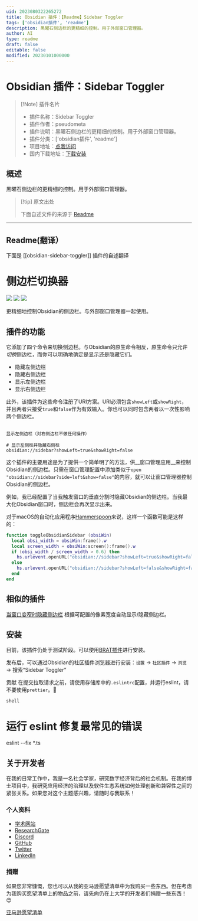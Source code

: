 ```yaml
---
uid: 2023080322265272
title: Obsidian 插件：【Readme】Sidebar Toggler
tags: ['obsidian插件', 'readme']
description: 黑曜石侧边栏的更精细的控制。用于外部窗口管理器。
author: AI
type: readme
draft: false
editable: false
modified: 20230101000000
---
```


# Obsidian 插件：Sidebar Toggler

> [!Note] 插件名片
> - 插件名称：Sidebar Toggler
> - 插件作者：pseudometa
> - 插件说明：黑曜石侧边栏的更精细的控制。用于外部窗口管理器。
> - 插件分类：['obsidian插件', 'readme']
> - 项目地址：[点我访问](https://github.com/chrisgrieser/obsidian-sidebar-toggler)
> - 国内下载地址：[下载安装](https://pkmer.cn/products/plugin/pluginMarket/?obsidian-sidebar-toggler)

## 概述

黑曜石侧边栏的更精细的控制。用于外部窗口管理器。



> [!tip] 原文出处
> 
>下面自述文件的来源于 [Readme](https://ghproxy.net/https://raw.githubusercontent.com/chrisgrieser/obsidian-sidebar-toggler/master/README.md)
> 

---

## Readme(翻译）

下面是 [[obsidian-sidebar-toggler]] 插件的自述翻译


# 侧边栏切换器

![](https://img.shields.io/github/downloads/chrisgrieser/obsidian-sidebar-toggler/total?label=总下载量&style=plastic) ![](https://img.shields.io/github/v/release/chrisgrieser/obsidian-sidebar-toggler?label=最新版本&style=plastic) [![](https://img.shields.io/badge/更新日志-点击这里-FFE800?style=plastic)](Changelog.md)

更精细地控制Obsidian的侧边栏。与外部窗口管理器一起使用。

## 插件的功能
它添加了四个命令来切换侧边栏。与Obsidian的原生命令相反，原生命令只允许*切换*侧边栏，而你可以明确地确定是显示还是隐藏它们。
- 隐藏左侧边栏
- 隐藏右侧边栏
- 显示左侧边栏
- 显示右侧边栏

此外，该插件为这些命令注册了URI方案。URI必须包含`showLeft`或`showRight`，并且两者只接受`true`和`false`作为有效输入。你也可以同时包含两者以一次性影响两个侧边栏。

```text

显示左侧边栏（对右侧边栏不做任何操作）

# 显示左侧栏并隐藏右侧栏
obsidian://sidebar?showLeft=true&showRight=false
```

这个插件的主要用途是为了提供一个简单明了的方法，供__窗口管理应用__来控制Obsidian的侧边栏。只需在窗口管理配置中添加类似于`open "obsidian://sidebar?side=left&show=false"`的内容，就可以让窗口管理器控制Obsidian的侧边栏。

例如，我已经配置了当我触发窗口的垂直分割时隐藏Obsidian的侧边栏。当我最大化Obsidian窗口时，侧边栏会再次显示出来。

对于macOS的自动化应用程序[Hammerspoon](http://www.hammerspoon.org/)来说，这样一个函数可能是这样的：

```lua
function toggleObsidianSidebar (obsiWin)
  local obsi_width = obsiWin:frame().w
  local screen_width = obsiWin:screen():frame().w
  if (obsi_width / screen_width > 0.6) then
  	hs.urlevent.openURL("obsidian://sidebar?showLeft=true&showRight=false")
  else
  	hs.urlevent.openURL("obsidian://sidebar?showLeft=false&showRight=false")
  end
end
```

## 相似的插件
[当窗口变窄时隐藏侧边栏](https://obsidian.md/plugins?id=obsidian-hide-sidebars-when-narrow) 根据可配置的像素宽度自动显示/隐藏侧边栏。

## 安装
目前，该插件仍处于测试阶段。可以使用[BRAT插件](https://github.com/TfTHacker/obsidian42-brat)进行安装。

发布后，可以通过Obsidian的社区插件浏览器进行安装：`设置` → `社区插件` → `浏览` → 搜索“Sidebar Toggler”

贡献
在提交拉取请求之前，请使用存储库中的`.eslintrc`配置，并运行eslint，请不要使用`prettier`。🙂

```shell```

# 运行 eslint 修复最常见的错误
eslint --fix *.ts

## 关于开发者
在我的日常工作中，我是一名社会学家，研究数字经济背后的社会机制。在我的博士项目中，我研究应用经济的治理以及软件生态系统如何处理创新和兼容性之间的紧张关系。如果您对这个主题感兴趣，请随时与我联系！

### 个人资料
- [学术网站](https://chris-grieser.de/)
- [ResearchGate](https://www.researchgate.net/profile/Christopher-Grieser)
- [Discord](https://discordapp.com/users/462774483044794368/)
- [GitHub](https://github.com/chrisgrieser/)
- [Twitter](https://twitter.com/pseudo_meta)
- [LinkedIn](https://www.linkedin.com/in/christopher-grieser-ba693b17a/)

### 捐赠


如果您非常慷慨，您也可以从我的亚马逊愿望清单中为我购买一些东西。但在考虑为我购买愿望清单上的物品之前，请先向仍在上大学的开发者们捐赠一些东西！😊

[亚马逊愿望清单](https://www.amazon.de/hz/wishlist/ls/2C7RIOJPN3K5F?ref_=wl_share)



